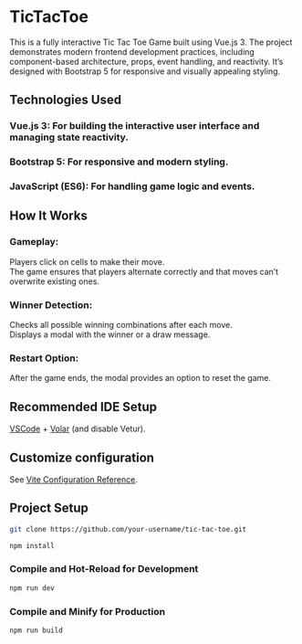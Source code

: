 # TicTacToe  

This is a fully interactive Tic Tac Toe Game built using Vue.js 3. The project demonstrates modern frontend development practices, including component-based architecture, props, event handling, and reactivity. It’s designed with Bootstrap 5 for responsive and visually appealing styling.    

## Technologies Used   
 
### Vue.js 3: For building the interactive user interface and managing state reactivity.   
### Bootstrap 5: For responsive and modern styling.   
### JavaScript (ES6): For handling game logic and events.   

## How It Works  
  
### Gameplay:   
Players click on cells to make their move.   
The game ensures that players alternate correctly and that moves can’t overwrite existing ones.   

### Winner Detection:    
Checks all possible winning combinations after each move.       
Displays a modal with the winner or a draw message.    

### Restart Option:    
After the game ends, the modal provides an option to reset the game.   

## Recommended IDE Setup

[VSCode](https://code.visualstudio.com/) + [Volar](https://marketplace.visualstudio.com/items?itemName=Vue.volar) (and disable Vetur).

## Customize configuration

See [Vite Configuration Reference](https://vite.dev/config/).

## Project Setup

```sh
git clone https://github.com/your-username/tic-tac-toe.git
```

```sh
npm install
```

### Compile and Hot-Reload for Development

```sh
npm run dev
```

### Compile and Minify for Production

```sh
npm run build
```
